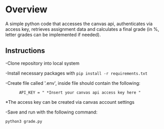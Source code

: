 # Overview

A simple python code that accesses the canvas api, authenticates via access key, retrieves assignment data and calculates a final grade (in %, letter grades can be implemented if needed).

## Instructions 

-Clone repository into local system

-Install necessary packages with `pip install -r requirements.txt`

-Create file called '.env', inside file should contain the following: 

~~~      
      API_KEY = " *Insert your canvas api access key here "
~~~

*The access key can be created via canvas account settings

-Save and run with the following command: 

`
python3 grade.py
` 
